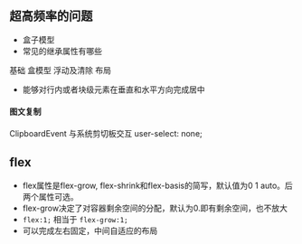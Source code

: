 ## 超高频率的问题 
+ 盒子模型
+ 常见的继承属性有哪些

基础
盒模型  浮动及清除  布局  
+ 能够对行内或者块级元素在垂直和水平方向完成居中


#### 图文复制
ClipboardEvent 与系统剪切板交互
user-select: none;

## flex
+ flex属性是flex-grow, flex-shrink和flex-basis的简写，默认值为0 1 auto。后两个属性可选。
+ flex-grow决定了对容器剩余空间的分配，默认为0.即有剩余空间，也不放大
+ `flex:1;` 相当于 `flex-grow:1;`
+ 可以完成左右固定，中间自适应的布局